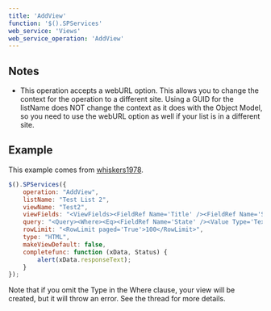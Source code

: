 ```yaml
---
title: 'AddView'
function: '$().SPServices'
web_service: 'Views'
web_service_operation: 'AddView'
---
```


## Notes

* This operation accepts a webURL option. This allows you to change the context for the operation to a different site. Using a GUID for the listName does NOT change the context as it does with the Object Model, so you need to use the webURL option as well if your list is in a different site.

## Example

This example comes from [whiskers1978](https://www.codeplex.com/site/users/view/whiskers1978).

```javascript
$().SPServices({
    operation: "AddView",
    listName: "Test List 2",
    viewName: "Test2",
    viewFields: "<ViewFields><FieldRef Name='Title' /><FieldRef Name='State' /></ViewFields>",
    query: "<Query><Where><Eq><FieldRef Name='State' /><Value Type='Text'>Massachusetts</Value></Eq></Where></Query>",
    rowLimit: "<RowLimit paged='True'>100</RowLimit>",
    type: "HTML",
    makeViewDefault: false,
    completefunc: function (xData, Status) {
        alert(xData.responseText);
    }
});
```

Note that if you omit the Type in the Where clause, your view will be created, but it will throw an error. See the thread for more details.
